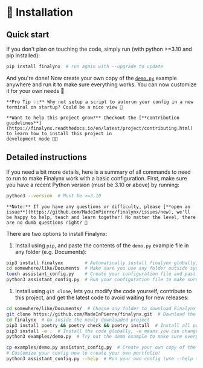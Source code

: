 # 🔧 Installation

## Quick start

If you don't plan on touching the code, simply run (with python >=3.10 and pip installed):
```sh
pip install finalynx  # run again with --upgrade to update
```

And you're done! Now create your own copy of the [`demo.py`](https://github.com/MadeInPierre/finalynx/blob/main/examples/demo.py) example anywhere and run it to make sure everything works. You can now customize it for your own needs 🚀

```{tip}
**Pro Tip 💡:** Why not setup a script to autorun your config in a new terminal on startup? Could be a nice view 🤭
```

```{note}
**Want to help this project grow?** Checkout the [**contribution guidelines**](https://finalynx.readthedocs.io/en/latest/project/contributing.html) to learn how to install this project in
development mode 🧑‍💻
```

## Detailed instructions

If you need a bit more details, here is a summary of all commands to need to run to make Finalynx work with a basic configuration. First, make sure you have a recent Python version (must be 3.10 or above) by running:

```bash
python3 --version  # Must be >=3.10
```

```{note}
**Note:** If you have any questions or difficulty, please [**open an issue**](https://github.com/MadeInPierre/finalynx/issues/new), we'll be happy to help, teach and learn together! No matter the level, there are no dumb questions right? 🤝
```

There are two options to install Finalynx:

1. Install using `pip`, and paste the contents of the `demo.py` example file in any folder (e.g. Documents):
```bash
pip3 install finalynx        # Automatically install finalynx globally, lets you use `from finalynx import *`
cd somewhere/like/Documents  # Make sure you use any folder outside system files, like your home directory
touch assistant_config.py    # Create your configuration file and past the contents of the `demo.py` example
python3 assistant_config.py  # Run your configuration file to make sure everything works, then customize it!
```

1. Install using `git clone`, lets you modify the code yourself, contribute to this project, and get the latest code to avoid waiting for new releases:
```bash
cd somewhere/like/Documents/  # Choose any folder to download Finalynx's code, must be outside of system folders
git clone https://github.com/MadeInPierre/finalynx.git  # Download the code as a git repository (easy to update)
cd finalynx  # Go inside the newly downloaded project
pip3 install poetry && poetry check && poetry install  # Install all project dependencies
pip3 install -e .  # Install the code globally, -e means you can change the code without the need to reinstall
python3 examples/demo.py  # Try out the demo example to make sure everything works

cp examples/demo.py assistant_config.py  # Create your own copy of the demo, this will be your personal config
# Customize your config now to create your own portfolio!
python3 assistant_config.py --help  # Run your own config (use --help to see customizable options)
```
